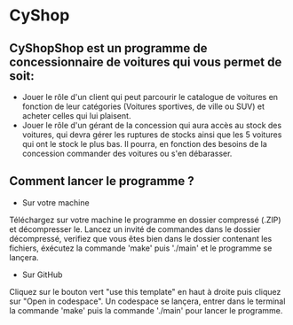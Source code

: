 # CyShop

## CyShopShop est un programme de concessionnaire de voitures qui vous permet de soit: 
* Jouer le rôle d'un client qui peut parcourir le catalogue de voitures en fonction de leur catégories (Voitures sportives, de ville ou SUV) et acheter celles qui lui plaisent.
* Jouer le rôle d'un gérant de la concession qui aura accès au stock des voitures, qui devra gérer les ruptures de stocks ainsi que les 5 voitures qui ont le stock le plus bas. Il pourra, en fonction des besoins de la concession commander des voitures ou s'en débarasser.

## Comment lancer le programme ?

* Sur votre machine

Téléchargez sur votre machine le programme en dossier compressé (.ZIP) et décompresser le. Lancez un invité de commandes dans le dossier décompressé, verifiez que vous êtes bien dans le dossier contenant les fichiers, éxécutez la commande 'make' puis './main' et le programme se lançera.

* Sur GitHub

Cliquez sur le bouton vert "use this template" en haut à droite puis cliquez sur "Open in codespace". Un codespace se lançera, entrer dans le terminal la commande 'make' puis la commande './main' pour lancer le programme.
